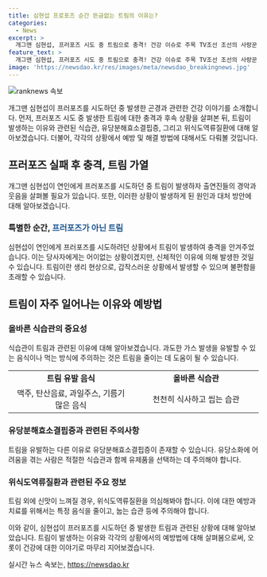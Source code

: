 ```yaml
---
title: 심현섭 프로포즈 순간 뜬금없는 트림의 이유는?
categories:
  - News
excerpt: >
  개그맨 심현섭, 프러포즈 시도 중 트림으로 충격! 건강 이슈로 주목 TV조선 조선의 사랑꾼 출연 중인 심현섭이 연인에게 프러포즈를 하려다 트림을 겪었다. 신체 이상으로 분위기 파탄, 출연진들 경악. 트림에는 건강 문제가 숨어있을 수 있음. 식습관, 유당분해효소결핍증, 위식도역류질환이 원인일 수 있다. 과잉 섭취 방지와 적절한 치료가 필요하다. 심현섭의 이야기는 우리 모두를 돌아볼 이슈로 떠올랐다.
feature_text: >
  개그맨 심현섭, 프러포즈 시도 중 트림으로 충격! 건강 이슈로 주목 TV조선 조선의 사랑꾼 출연 중인 심현섭이 연인에게 프러포즈를 하려다 트림을 겪었다. 신체 이상으로 분위기 파탄, 출연진들 경악. 트림에는 건강 문제가 숨어있을 수 있음. 식습관, 유당분해효소결핍증, 위식도역류질환이 원인일 수 있다. 과잉 섭취 방지와 적절한 치료가 필요하다. 심현섭의 이야기는 우리 모두를 돌아볼 이슈로 떠올랐다.
image: 'https://newsdao.kr/res/images/meta/newsdao_breakingnews.jpg'
---
```


<p><img src="https://newsdao.kr/res/images/meta/newsdao_breakingnews.jpg" alt="ranknews 속보" /></p>

<p data-ke-size="size16">개그맨 심현섭이 프러포즈를 시도하던 중 발생한 곤경과 관련한 건강 이야기를 소개합니다. 먼저, 프러포즈 시도 중 발생한 트림에 대한 충격과 후속 상황을 살펴본 뒤, 트림이 발생하는 이유와 관련된 식습관, 유당분해효소결핍증, 그리고 위식도역류질환에 대해 알아보겠습니다. 더불어, 각각의 상황에서 예방 및 해결 방법에 대해서도 다뤄볼 것입니다.</p>

<h2 data-ke-size="size26">프러포즈 실패 후 충격, 트림 가열</h2>

<p data-ke-size="size16">개그맨 심현섭이 연인에게 프러포즈를 시도하던 중 트림이 발생하자 출연진들의 경악과 웃음을 살펴볼 필요가 있습니다. 또한, 이러한 상황이 발생하게 된 원인과 대처 방안에 대해 알아보겠습니다.</p>

<h3>특별한 순간, <b><span style="color: #1a5490;">프러포즈가 아닌 트림</span></b></h3>

<p data-ke-size="size16">심현섭이 연인에게 프러포즈를 시도하려던 상황에서 트림이 발생하여 충격을 안겨주었습니다. 이는 당사자에게는 어이없는 상황이겠지만, 신체적인 이유에 의해 발생한 것일 수 있습니다. 트림이란 생리 현상으로, 갑작스러운 상황에서 발생할 수 있으며 불편함을 초래할 수 있습니다.</p>

<h2 data-ke-size="size26">트림이 자주 일어나는 이유와 예방법</h2>

<h3>올바른 식습관의 중요성</h3>

<p data-ke-size="size16">식습관이 트림과 관련된 이유에 대해 알아보겠습니다. 과도한 가스 발생을 유발할 수 있는 음식이나 먹는 방식에 주의하는 것은 트림을 줄이는 데 도움이 될 수 있습니다.</p>

<table>
  <colgroup>
  <col width="50%">
  <col width="50%">
  </colgroup>
  <tbody>
    <tr>
      <td style="text-align: center; height: 17px;"><b>트림 유발 음식</b></td>
      <td style="text-align: center; height: 17px;"><b>올바른 식습관</b></td>
    </tr>
    <tr>
      <td style="text-align: center; height: 17px;">맥주, 탄산음료, 과일주스, 기름기 많은 음식</td>
      <td style="text-align: center; height: 17px;">천천히 식사하고 씹는 습관</td>
    </tr>
  </tbody>
</table>

<h3>유당분해효소결핍증과 관련된 주의사항</h3>

<p data-ke-size="size16">트림을 유발하는 다른 이유로 유당분해효소결핍증이 존재할 수 있습니다. 유당소화에 어려움을 겪는 사람은 적절한 식습관과 함께 유제품을 선택하는 데 주의해야 합니다.</p>

<h3>위식도역류질환과 관련된 주요 정보</h3>

<p data-ke-size="size16">트림 외에 신맛이 느껴질 경우, 위식도역류질환을 의심해봐야 합니다. 이에 대한 예방과 치료를 위해서는 특정 음식을 줄이고, 눕는 습관 등에 주의해야 합니다.</p>

<p data-ke-size="size16">이와 같이, 심현섭이 프러포즈를 시도하던 중 발생한 트림과 관련된 상황에 대해 알아보았습니다. 트림이 발생하는 이유와 각각의 상황에서의 예방법에 대해 살펴봄으로써, 오롯이 건강에 대한 이야기로 마무리 지어보겠습니다.</p>
실시간 뉴스 속보는, <a href="https://newsdao.kr" rel="dofollow">https://newsdao.kr</a>


